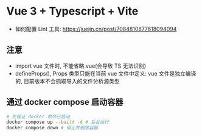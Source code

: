 # Vue 3 + Typescript + Vite

- 如何配置 Lint 工具: https://juejin.cn/post/7084810877618094094

## 注意

- import vue 文件时, 不能省略.vue(会导致 TS 无法识别)
- defineProps<Props>(), Props 类型只能在当前 vue 文件中定义: vue 文件是独立编译的, 目前版本不会抓取导入的文件分析源类型

## 通过 docker compose 启动容器

```bash
# 先保证 docker 命令已启动
docker compose up --build -d # 后台运行
docker compose down # 停止并删除容器
```

